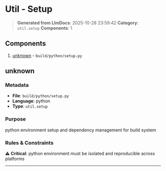 # Util - Setup

> **Generated from LlmDocs**: 2025-10-28 23:59:42
> **Category**: `util.setup`
> **Components**: 1

## Components

1. [unknown](#unknown) - `build/python/setup.py`

## unknown

### Metadata

- **File**: `build/python/setup.py`
- **Language**: python
- **Type**: `util.setup`

### Purpose

python environment setup and dependency management for build system

### Rules & Constraints

⚠️ **Critical**: python environment must be isolated and reproducible across platforms

---

